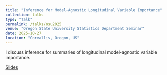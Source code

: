 ```yaml
---
title: "Inference for Model-Agnostic Longitudinal Variable Importance"
collection: talks
type: "Talk"
permalink: /talks/osu2025
venue: "Oregon State University Statistics Department Seminar"
date: 2025-10-27
location: "Corvallis, Oregon, US"
---
```


I discuss inference for summaries of longitudinal model-agnostic variable importance.

[Slides](https://bdwilliamson.github.io/lvim-kpwhri/)
